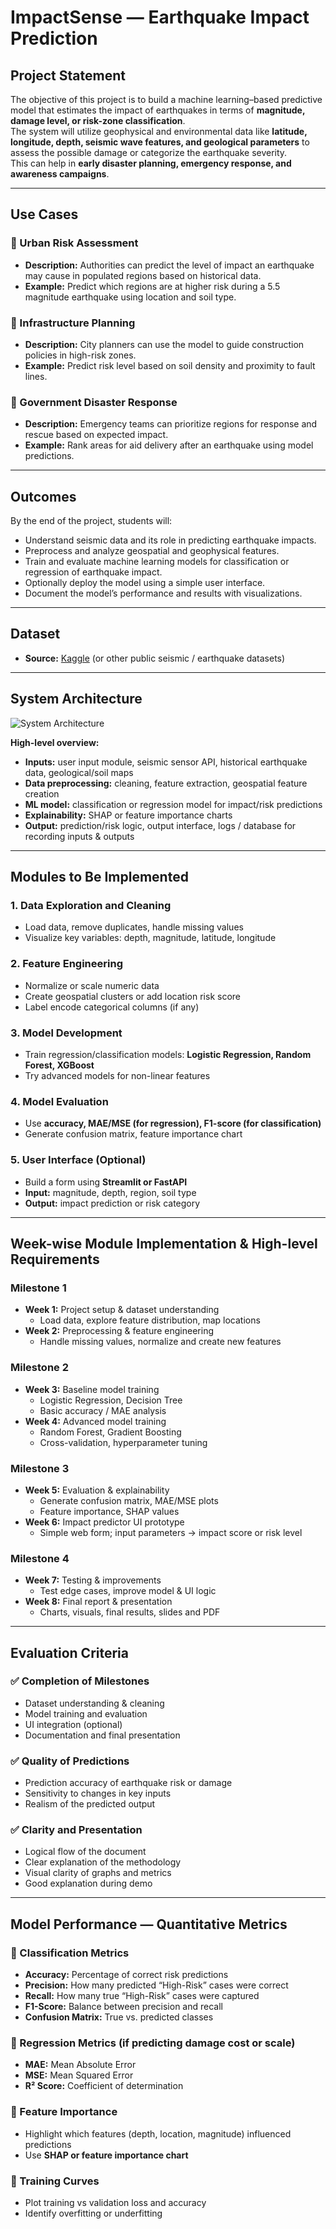 # ImpactSense — Earthquake Impact Prediction

## Project Statement  
The objective of this project is to build a machine learning–based predictive model that estimates the impact of earthquakes in terms of **magnitude, damage level, or risk-zone classification**.  
The system will utilize geophysical and environmental data like **latitude, longitude, depth, seismic wave features, and geological parameters** to assess the possible damage or categorize the earthquake severity.  
This can help in **early disaster planning, emergency response, and awareness campaigns**.

---

## Use Cases

### 🔹 Urban Risk Assessment  
- **Description:** Authorities can predict the level of impact an earthquake may cause in populated regions based on historical data.  
- **Example:** Predict which regions are at higher risk during a 5.5 magnitude earthquake using location and soil type.  

### 🔹 Infrastructure Planning  
- **Description:** City planners can use the model to guide construction policies in high-risk zones.  
- **Example:** Predict risk level based on soil density and proximity to fault lines.  

### 🔹 Government Disaster Response  
- **Description:** Emergency teams can prioritize regions for response and rescue based on expected impact.  
- **Example:** Rank areas for aid delivery after an earthquake using model predictions.  

---

## Outcomes  

By the end of the project, students will:  
- Understand seismic data and its role in predicting earthquake impacts.  
- Preprocess and analyze geospatial and geophysical features.  
- Train and evaluate machine learning models for classification or regression of earthquake impact.  
- Optionally deploy the model using a simple user interface.  
- Document the model’s performance and results with visualizations.  

---

## Dataset  
- **Source:** [Kaggle](https://www.kaggle.com) (or other public seismic / earthquake datasets)  

---

## System Architecture  

![System Architecture](images/system_architecture.png)

**High-level overview:**  
- **Inputs:** user input module, seismic sensor API, historical earthquake data, geological/soil maps  
- **Data preprocessing:** cleaning, feature extraction, geospatial feature creation  
- **ML model:** classification or regression model for impact/risk predictions  
- **Explainability:** SHAP or feature importance charts  
- **Output:** prediction/risk logic, output interface, logs / database for recording inputs & outputs  

---

## Modules to Be Implemented

### 1. Data Exploration and Cleaning  
- Load data, remove duplicates, handle missing values  
- Visualize key variables: depth, magnitude, latitude, longitude  

### 2. Feature Engineering  
- Normalize or scale numeric data  
- Create geospatial clusters or add location risk score  
- Label encode categorical columns (if any)  

### 3. Model Development  
- Train regression/classification models: **Logistic Regression, Random Forest, XGBoost**  
- Try advanced models for non-linear features  

### 4. Model Evaluation  
- Use **accuracy, MAE/MSE (for regression), F1-score (for classification)**  
- Generate confusion matrix, feature importance chart  

### 5. User Interface (Optional)  
- Build a form using **Streamlit or FastAPI**  
- **Input:** magnitude, depth, region, soil type  
- **Output:** impact prediction or risk category  

---

## Week-wise Module Implementation & High-level Requirements  

### Milestone 1  
- **Week 1:** Project setup & dataset understanding  
  - Load data, explore feature distribution, map locations  
- **Week 2:** Preprocessing & feature engineering  
  - Handle missing values, normalize and create new features  

### Milestone 2  
- **Week 3:** Baseline model training  
  - Logistic Regression, Decision Tree  
  - Basic accuracy / MAE analysis  
- **Week 4:** Advanced model training  
  - Random Forest, Gradient Boosting  
  - Cross-validation, hyperparameter tuning  

### Milestone 3  
- **Week 5:** Evaluation & explainability  
  - Generate confusion matrix, MAE/MSE plots  
  - Feature importance, SHAP values  
- **Week 6:** Impact predictor UI prototype  
  - Simple web form; input parameters → impact score or risk level  

### Milestone 4  
- **Week 7:** Testing & improvements  
  - Test edge cases, improve model & UI logic  
- **Week 8:** Final report & presentation  
  - Charts, visuals, final results, slides and PDF  

---

## Evaluation Criteria  

### ✅ Completion of Milestones  
- Dataset understanding & cleaning  
- Model training and evaluation  
- UI integration (optional)  
- Documentation and final presentation  

### ✅ Quality of Predictions  
- Prediction accuracy of earthquake risk or damage  
- Sensitivity to changes in key inputs  
- Realism of the predicted output  

### ✅ Clarity and Presentation  
- Logical flow of the document  
- Clear explanation of the methodology  
- Visual clarity of graphs and metrics  
- Good explanation during demo  

---

## Model Performance — Quantitative Metrics  

### 🔹 Classification Metrics  
- **Accuracy:** Percentage of correct risk predictions  
- **Precision:** How many predicted “High-Risk” cases were correct  
- **Recall:** How many true “High-Risk” cases were captured  
- **F1-Score:** Balance between precision and recall  
- **Confusion Matrix:** True vs. predicted classes  

### 🔹 Regression Metrics (if predicting damage cost or scale)  
- **MAE:** Mean Absolute Error  
- **MSE:** Mean Squared Error  
- **R² Score:** Coefficient of determination  

### 🔹 Feature Importance  
- Highlight which features (depth, location, magnitude) influenced predictions  
- Use **SHAP or feature importance chart**  

### 🔹 Training Curves  
- Plot training vs validation loss and accuracy  
- Identify overfitting or underfitting  
